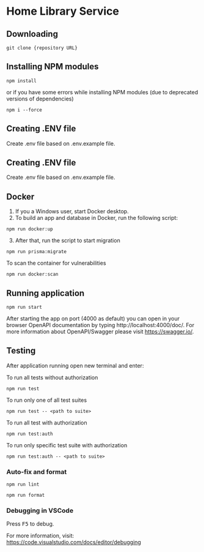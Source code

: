 # Home Library Service

## Downloading

```
git clone {repository URL}
```

## Installing NPM modules

```
npm install
```
or if you have some errors while installing NPM modules (due to deprecated versions of dependencies)
```
npm i --force
```
## Creating .ENV file

Create .env file based on .env.example file.

## Creating .ENV file

Create .env file based on .env.example file.

## Docker

1. If you a Windows user, start Docker desktop.
2. To build an app and database in Docker, run the following script:

```
npm run docker:up
```

3. After that, run the script to start migration

```
npm run prisma:migrate
```

To scan the container for vulnerabilities

```
npm run docker:scan
```

## Running application

```
npm run start
```

After starting the app on port (4000 as default) you can open
in your browser OpenAPI documentation by typing http://localhost:4000/doc/.
For more information about OpenAPI/Swagger please visit https://swagger.io/.

## Testing

After application running open new terminal and enter:

To run all tests without authorization

```
npm run test
```

To run only one of all test suites

```
npm run test -- <path to suite>
```

To run all test with authorization

```
npm run test:auth
```

To run only specific test suite with authorization

```
npm run test:auth -- <path to suite>
```

### Auto-fix and format

```
npm run lint
```

```
npm run format
```

### Debugging in VSCode

Press <kbd>F5</kbd> to debug.

For more information, visit: https://code.visualstudio.com/docs/editor/debugging
